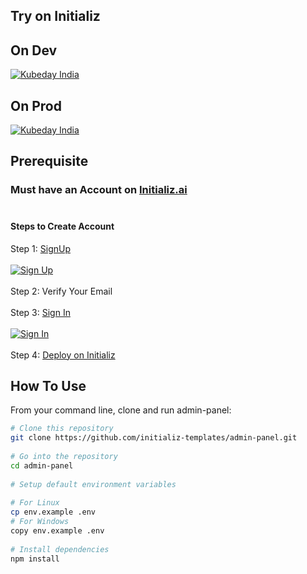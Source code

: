 ## Try on Initializ
 
## On Dev 
[![Kubeday India](https://res.cloudinary.com/daosik5yi/image/upload/f_auto,q_auto/pntsnjpa1sxbc2d02q9n)](https://console.dev.initializ.ai/create-app/?clone=https://github.com/initializ-templates/admin-panel&repo_name=admin-panel&description=♾️%20Customizable%20Admin%20Panel%20Template&github=true)
 
## On Prod 
[![Kubeday India](https://res.cloudinary.com/daosik5yi/image/upload/f_auto,q_auto/pntsnjpa1sxbc2d02q9n)](https://console.initializ.ai/create-app/?clone=https://github.com/initializ-templates/admin-panel&repo_name=admin-panel&description=♾️%20Customizable%20Admin%20Panel%20Template&github=true)
 
## Prerequisite 
### Must have an Account on [Initializ.ai](https://console.initializ.ai/register/)<br><br>
 
#### Steps to Create Account
Step 1: [SignUp](https://console.initializ.ai/register/) <br>
<br>[![Sign Up](https://res.cloudinary.com/dd4xje8fc/image/upload/v1717773727/image_1_eaxyhp.png)](https://console.initializ.ai/register/)<br><br>
Step 2: Verify Your Email<br><br>
Step 3: [Sign In](https://console.initializ.ai/login/) <br><br>[![Sign In](https://res.cloudinary.com/dd4xje8fc/image/upload/v1717773726/image_2_pi56ah.png)](https://console.initializ.ai/login/)<br><br>
Step 4: [Deploy on Initializ](https://console.initializ.ai/create-app/?clone=https://github.com/initializ-templates/admin-panel&repo_name=admin-panel&description=♾️%20Customizable%20Admin%20Panel%20Template&github=true)
 
 
## How To Use
 
From your command line, clone and run admin-panel:
 
```bash
# Clone this repository
git clone https://github.com/initializ-templates/admin-panel.git
 
# Go into the repository
cd admin-panel
 
# Setup default environment variables
 
# For Linux
cp env.example .env
# For Windows
copy env.example .env
 
# Install dependencies
npm install
